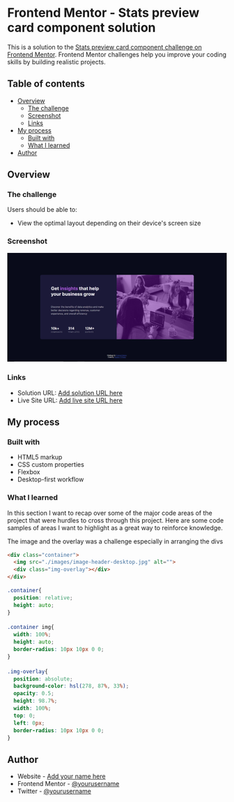 # Frontend Mentor - Stats preview card component solution

This is a solution to the [Stats preview card component challenge on Frontend Mentor](https://www.frontendmentor.io/challenges/stats-preview-card-component-8JqbgoU62). Frontend Mentor challenges help you improve your coding skills by building realistic projects. 

## Table of contents

- [Overview](#overview)
  - [The challenge](#the-challenge)
  - [Screenshot](#screenshot)
  - [Links](#links)
- [My process](#my-process)
  - [Built with](#built-with)
  - [What I learned](#what-i-learned)
- [Author](#author)


## Overview

### The challenge

Users should be able to:

- View the optimal layout depending on their device's screen size

### Screenshot

![](./design/screenshot.PNG)

### Links

- Solution URL: [Add solution URL here](https://github.com/impuranjayp/Stat-Card-Preview-Component)
- Live Site URL: [Add live site URL here](https://your-live-site-url.com)

## My process

### Built with

- HTML5 markup
- CSS custom properties
- Flexbox
- Desktop-first workflow

### What I learned

In this section I want to recap over some of the major code areas of the project that were hurdles to cross through this project. 
Here are some code samples of areas I want to highlight as a great way to reinforce knowledge.

The image and the overlay was a challenge especially in arranging the divs
```html
<div class="container">
  <img src="./images/image-header-desktop.jpg" alt="">
  <div class="img-overlay"></div>
</div>
```
```css
.container{
  position: relative;
  height: auto;
}

.container img{
  width: 100%;
  height: auto;
  border-radius: 10px 10px 0 0;
}

.img-overlay{
  position: absolute;
  background-color: hsl(278, 87%, 33%);
  opacity: 0.5;
  height: 98.7%;
  width: 100%;
  top: 0;
  left: 0px;
  border-radius: 10px 10px 0 0;
}
```
## Author

- Website - [Add your name here](https://www.your-site.com)
- Frontend Mentor - [@yourusername](https://www.frontendmentor.io/profile/yourusername)
- Twitter - [@yourusername](https://www.twitter.com/yourusername)



